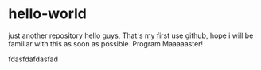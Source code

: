 # hello-world
just another repository
hello guys,
That's my first use github, hope i will be familiar with this as soon as possible. Program Maaaaaster!


fdasfdafdasfad
